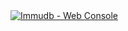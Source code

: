 <page-section id="immudb-webconsole">
<i-container>
<i-row middle>
	<i-column xs="1" sm="1" md="2" ls="2" xl="2"></i-column>
	<i-column>
		<page-section-header title="immudb Web Console" color="white" offset-type="padding" :top="1" round /></page-section-header>
		<a href="https://github.com/codenotary/immudb-webconsole">
			<img class="image -responsive" src="/images/immudb/webconsole.png" alt="Immudb - Web Console" />
		</a>
	</i-column>
	<i-column xs="1" sm="1" md="2" ls="2" xl="2"></i-column>
</i-row>
</i-container>
</page-section>
